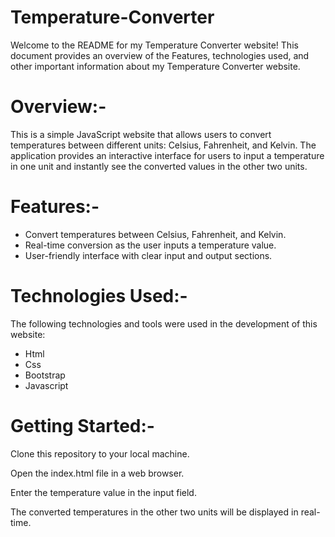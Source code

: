 # Temperature-Converter
Welcome to the README for my Temperature Converter website! This document provides an overview of the Features, technologies used, and other important information about my Temperature Converter website.

# Overview:-
This is a simple JavaScript website that allows users to convert temperatures between different units: Celsius, Fahrenheit, and Kelvin. The application provides an interactive interface for users to input a temperature in one unit and instantly see the converted values in the other two units.

# Features:-
- Convert temperatures between Celsius, Fahrenheit, and Kelvin.
- Real-time conversion as the user inputs a temperature value.
- User-friendly interface with clear input and output sections.

# Technologies Used:-
The following technologies and tools were used in the development of this website:
- Html
- Css
- Bootstrap
- Javascript

# Getting Started:-

Clone this repository to your local machine.

Open the index.html file in a web browser.

Enter the temperature value in the input field.

The converted temperatures in the other two units will be displayed in real-time.
